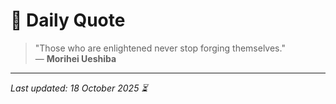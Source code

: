# 📜 Daily Quote

> "Those who are enlightened never stop forging themselves."  
> — **Morihei Ueshiba**

---

_Last updated: 18 October 2025 ⏳_

